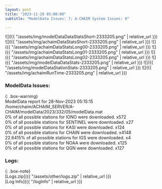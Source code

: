 ```yaml
---
layout: post
title: "2023-11-28 05:00:00"
subtitle: "ModelData Issues: 7; A-CHAIM System Issues: 0"

---
```


![]({{ "/assets/img/modelDataDataStatsShort-2333205.png" | relative_url }})
![]({{ "/assets/img/achaimDataStatsShort-2333205.png" | relative_url }})
![]({{ "/assets/img/achaimDataStatsLong00-2333205.png" | relative_url }})
![]({{ "/assets/img/achaimDataStatsLong01-2333205.png" | relative_url }})
![]({{ "/assets/img/achaimDataStatsLong02-2333205.png" | relative_url }})
![]({{ "/assets/img/modelDataDataStats-2333205.png" | relative_url }})
![]({{ "/assets/img/modelDataStationStats-2333205.png" | relative_url }})
![]({{ "/assets/img/achaimRunTime-2333205.png" | relative_url }})


### ModelData Issues:  
  
{: .box-warning}  
 ModelData report for 28-Nov-2023 05:15:15   
 /home/chaim/ACHAIM_SERVER/A-CHAIM/modelData/2023/332/05/modelData.mat   
 0% of all possible stations for IONO were downloaded. x572   
 0% of all possible stations for SENTINEL were downloaded. x27   
 0% of all possible stations for KASI were downloaded. x124   
 0% of all possible stations for CHAIN were downloaded. x4148   
 22.6415% of all possible stations for IGS were downloaded. x4   
 0% of all possible stations for NOAA were downloaded. x125   
 0% of all possible stations for QGN were downloaded. x127   
  


### Logs:  
  
{: .box-note}  
[Logs.zip]({{ "/assets/other/logs.zip" | relative_url }})  
[Log Info]({{ "/logInfo" | relative_url }})  
